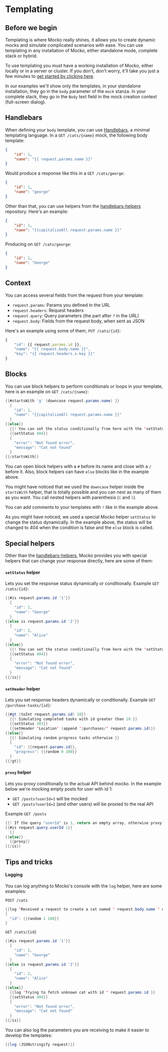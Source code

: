 # Templating
## Before we begin
Templating is where Mocko really shines, it allows you to create dynamic mocks and simulate
complicated scenarios with ease. You can use templating in any installation of Mocko, either
standalone mode, complete stack or hybrid.

To use templating you must have a working installation of Mocko, either locally or in a server
or cluster. If you don't, don't worry, it'll take you just a few minutes to
[get started by clicking here](https://cdt.one/6HVALVQ).

In our examples we'll show only the templates, in your standalone installation, they go in the
`body` parameter of the `mock` stanza. In your complete stack, they go in the `Body` text field
in the mock creation context (full-screen dialog).

## Handlebars
When defining your `body` template, you can use [Handlebars](https://cdt.one/2uUTC56), a
minimal templating language. In a `GET /cats/{name}` mock, the following body template:
```json
{
    "id": 1,
    "name": "{{ request.params.name }}"
}
```
Would produce a response like this in a `GET /cats/george`:
```json
{
    "id": 1,
    "name": "george"
}
```

Other than that, you can use helpers from the [handlebars-helpers](https://cdt.one/HsePEbR)
repository. Here's an example:
```json
{
    "id": 1,
    "name": "{{capitalizeAll request.params.name }}"
}
```
Producing on `GET /cats/george`:
```json
{
    "id": 1,
    "name": "George"
}
```

## Context
You can access several fields from the request from your template:

- `request.params`: Params you defined in the URL
- `request.headers`: Request headers
- `request.query`: Query parameters (the part after `?` in the URL)
- `request.body`: Fields from the request body, when sent as JSON

Here's an example using some of them, `PUT /cats/{id}`:
```js
{
    "id": {{ request.params.id }},
    "name": "{{ request.body.name }}",
    "key": "{{ request.headers.x-key }}"
}
```

## Blocks
You can use block helpers to perform conditionals or loops in your template, here is an example on `GET /cats/{name}`:

```java
{{#startsWith 'g' (downcase request.params.name) }}
  {
    "id": 1,
    "name": "{{capitalizeAll request.params.name }}"
  }
{{else}}
  {{! You can set the status conditionally from here with the 'setStatus' helper }}
  {{setStatus 404}}
  {
    "error": "Not found error",
    "message": "Cat not found"
  }
{{/startsWith}}
```

You can open block helpers with a `#` before its name and close with a `/` before it. Also, block helpers
can have `else` blocks like in the example above.

You might have noticed that we used the `downcase` helper inside the `startsWith` helper, that is totally
possible and you can nest as many of them as you want. You call nested helpers with parenthesis (`(` and `)`).

You can add comments to your templates with `!` like in the example above.

As you might have noticed, we used a special Mocko helper `setStatus` to change the status dynamically. In the
example above, the status will be changed to 404 when the condition is false and the `else` block is called.

## Special helpers
Other than the [handlebars-helpers](https://cdt.one/y2xw8gZ), Mocko provides you with
special helpers that can change your response directly, here are some of them:

#### `setStatus` helper
Lets you set the response status dynamically or conditionally.
Example `GET /cats/{id}`:
```java
{{#is request.params.id '1'}}
  {
    "id": 1,
    "name": "George"
  }
{{else is request.params.id '2'}}
  {
    "id": 2,
    "name": "Alice"
  }
{{else}}
  {{! You can set the status conditionally from here with the 'setStatus' helper }}
  {{setStatus 404}}
  {
    "error": "Not found error",
    "message": "Cat not found"
  }
{{/is}}
```


#### `setHeader` helper
Lets you set response headers dynamically or conditionally.
Example `GET /purchase-tasks/{id}`:
```java
{{#gt (toInt request.params.id) 10}}
  {{! Simulating completed tasks with id greater than 10 }}
  {{setStatus 303}}
  {{setHeader 'Location' (append '/purchases/' request.params.id)}}
{{else}}
  {{! Simulating random progress tasks otherwise }}
  {
    "id": {{request.params.id}},
    "progress": {{random 0 100}}
  }
{{/gt}}
```

#### `proxy` helper
Lets you proxy conditionally to the actual API behind mocko.
In the example below we're mocking empty posts for user with id 1:

- `GET /posts?userId=1` will be mocked
- `GET /posts?userId=2` (and other users) will be proxied to the real API

Example `GET /posts`
```java
{{! If the query "userId" is 1, return an empty array, otherwise proxy to the real API }}
{{#is request.query.userId 1}}
  []
{{else}}
  {{proxy}}
{{/is}}
```
<!-- TODO ## Flags helpers -->

## Tips and tricks

#### Logging
You can log anything to Mocko's console with the `log` helper, here are some examples:

`POST /cats`
```java
{{log 'Received a request to create a cat named ' request.body.name ' of age ' request.body.age }}
{
  "id": {{random 1 100}}
}
```

`GET /cats/{id}`
```java
{{#is request.params.id '1'}}
  {
    "id": 1,
    "name": "George"
  }
{{else is request.params.id '2'}}
  {
    "id": 2,
    "name": "Alice"
  }
{{else}}
  {{log 'Trying to fetch unknown cat with id ' request.params.id }}
  {{setStatus 404}}
  {
    "error": "Not found error",
    "message": "Cat not found"
  }
{{/is}}
```

You can also log the parameters you are receiving to make it easier to develop the templates:
```java
{{log (JSONstringify request)}}
```

<!-- TODO next steps -->
<!-- TODO reference to https://github.com/gabriel-pinheiro/mocko/tree/master/mocko-proxy/examples -->
<img src="https://cdt.one/j1yTLWq.gif" style="display: none;"/>
